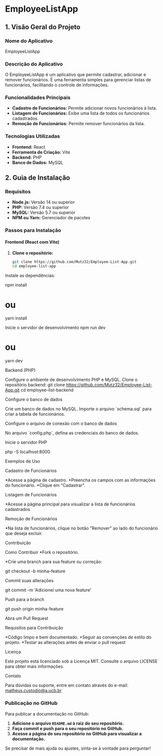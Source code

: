# EmployeeListApp

## 1. Visão Geral do Projeto

### Nome do Aplicativo
EmployeeListApp

### Descrição do Aplicativo
O EmployeeListApp é um aplicativo que permite cadastrar, adicionar e remover funcionários. É uma ferramenta simples para gerenciar listas de funcionários, facilitando o controle de informações.

### Funcionalidades Principais
- **Cadastro de Funcionários:** Permite adicionar novos funcionários à lista.
- **Listagem de Funcionários:** Exibe uma lista de todos os funcionários cadastrados.
- **Remoção de Funcionários:** Permite remover funcionários da lista.

### Tecnologias Utilizadas
- **Frontend:** React
- **Ferramenta de Criação:** Vite
- **Backend:** PHP
- **Banco de Dados:** MySQL

## 2. Guia de Instalação

### Requisitos
- **Node.js:** Versão 14 ou superior
- **PHP:** Versão 7.4 ou superior
- **MySQL:** Versão 5.7 ou superior
- **NPM ou Yarn:** Gerenciador de pacotes

### Passos para Instalação

#### Frontend (React com Vite)

1. **Clone o repositório:**
   ```bash
   git clone https://github.com/Mutz32/Employee-List-App.git
   cd employee-list-app


Instale as dependências:

npm install
# ou
yarn install

Inicie o servidor de desenvolvimento
npm run dev
# ou
yarn dev

Backend (PHP)

Configure o ambiente de desenvolvimento PHP e MySQL.
Clone o repositório backend:
git clone https://github.com/Mutz32/Employee-List-App.git
cd employee-list-backend

Configure o banco de dados

Crie um banco de dados no MySQL.
Importe o arquivo ´schema.sql` para criar a tabela de funcionários.

Configure o arquivo de conexão com o banco de dados

No arquivo ´config.php`, defina as credenciais do banco de dados.

Inicie o servidor PHP

php -S localhost:8000


Exemplos de Uso

Cadastro de Funcionários

*Acesse a página de cadastro.
*Preencha os campos com as informações do funcionário.
*Clique em "Cadastrar".

Listagem de Funcionários

*Acesse a página principal para visualizar a lista de funcionários cadastrados

Remoção de Funcionários

*Na lista de funcionários, clique no botão "Remover" ao lado do funcionário que deseja excluir.

Contribuição

Como Contribuir
*Fork o repositório.

*Crie uma branch para sua feature ou correção:

git checkout -b minha-feature

Commit suas alterações

git commit -m 'Adicionei uma nova feature'

Push para a branch

git push origin minha-feature

Abra um Pull Request

Requisitos para Contribuição

*Código limpo e bem documentado.
*Seguir as convenções de estilo do projeto.
*Testar as alterações antes de enviar o pull request

Licença

Este projeto está licenciado sob a Licença MIT. Consulte o arquivo LICENSE para obter mais informações.

Contato

Para dúvidas ou suporte, entre em contato através do e-mail: matheus.custodio@a.ucb.br


### Publicação no GitHub

Para publicar a documentação no GitHub:

1. **Adicione o arquivo `README.md` à raiz do seu repositório.**
2. **Faça commit e push para o seu repositório no GitHub.**
3. **Acesse a página do seu repositório no GitHub para visualizar a documentação.**

Se precisar de mais ajuda ou ajustes, sinta-se à vontade para perguntar!


